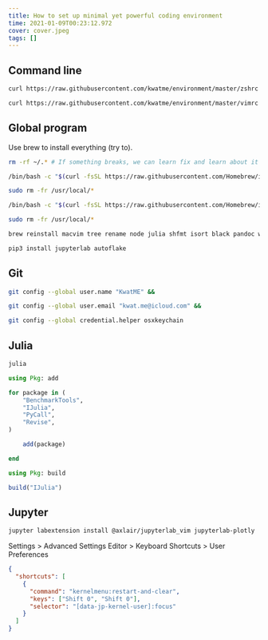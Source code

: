 ```yaml
---
title: How to set up minimal yet powerful coding environment
time: 2021-01-09T00:23:12.972
cover: cover.jpeg
tags: []
---
```


## Command line

```sh
curl https://raw.githubusercontent.com/kwatme/environment/master/zshrc > ~/.zshrc &&

curl https://raw.githubusercontent.com/kwatme/environment/master/vimrc > ~/.vimrc
```

## Global program

Use brew to install everything (try to).

```sh
rm -rf ~/.* # If something breaks, we can learn fix and learn about it
```

```sh
/bin/bash -c "$(curl -fsSL https://raw.githubusercontent.com/Homebrew/install/master/uninstall.sh)" &&

sudo rm -fr /usr/local/*
```

```sh
/bin/bash -c "$(curl -fsSL https://raw.githubusercontent.com/Homebrew/install/master/install.sh)"
```

```sh
sudo rm -fr /usr/local/*
```

```sh
brew reinstall macvim tree rename node julia shfmt isort black pandoc wkhtmltopdf

pip3 install jupyterlab autoflake
```

## Git

```sh
git config --global user.name "KwatME" &&

git config --global user.email "kwat.me@icloud.com" &&

git config --global credential.helper osxkeychain
```

## Julia

```sh
julia
```

```julia
using Pkg: add

for package in (
    "BenchmarkTools",
    "IJulia",
    "PyCall",
    "Revise",
)

    add(package)

end

using Pkg: build

build("IJulia")
```

## Jupyter

```sh
jupyter labextension install @axlair/jupyterlab_vim jupyterlab-plotly
```

Settings > Advanced Settings Editor > Keyboard Shortcuts > User Preferences

```json
{
  "shortcuts": [
    {
      "command": "kernelmenu:restart-and-clear",
      "keys": ["Shift 0", "Shift 0"],
      "selector": "[data-jp-kernel-user]:focus"
    }
  ]
}
```
